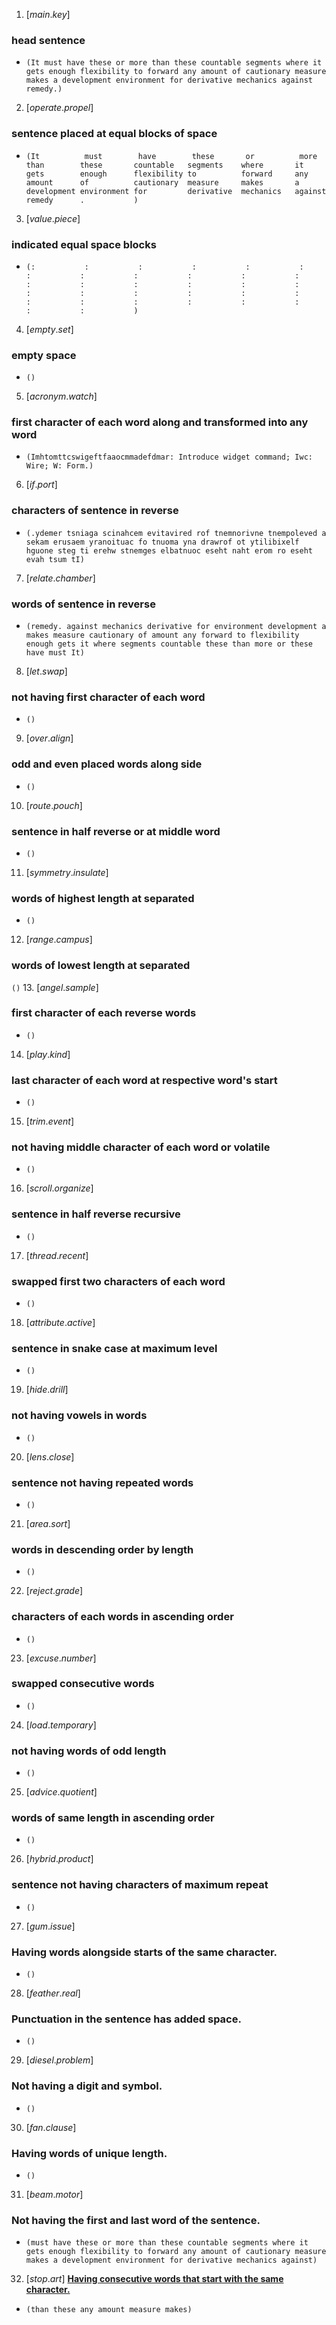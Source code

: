 1. [_main_._key_]
### head sentence
+ `(It must have these or more than these countable segments where it gets enough flexibility to forward any amount of cautionary measure makes a development environment for derivative mechanics against remedy.)`
2. [_operate_._propel_]
### sentence placed at equal blocks of space
+ `(It          must        have        these       or          more        than        these       countable   segments    where       it          gets        enough      flexibility to          forward     any         amount      of          cautionary  measure     makes       a           development environment for         derivative  mechanics   against     remedy      .           )`
3. [_value_._piece_]
### indicated equal space blocks
+ `(:           :           :           :           :           :           :           :           :           :           :           :           :           :           :           :           :           :           :           :           :           :           :           :           :           :           :           :           :           :           :           :           )`
4. [_empty_._set_]
### empty space
+ `()`
5. [_acronym_._watch_]
### first character of each word along and transformed into any word
+ `(Imhtomttcswigeftfaaocmmadefdmar: Introduce widget command; Iwc: Wire; W: Form.)`
6. [_if_._port_]
### characters of sentence in reverse
+ `(.ydemer tsniaga scinahcem evitavired rof tnemnorivne tnempoleved a sekam erusaem yranoituac fo tnuoma yna drawrof ot ytilibixelf hguone steg ti erehw stnemges elbatnuoc eseht naht erom ro eseht evah tsum tI)`
7. [_relate_._chamber_]
### words of sentence in reverse
+ `(remedy. against mechanics derivative for environment development a makes measure cautionary of amount any forward to flexibility enough gets it where segments countable these than more or these have must It)`
8. [_let_._swap_]
### not having first character of each word
+ `()`
9. [_over_._align_]
### odd and even placed words along side
+ `()`
10. [_route_._pouch_]
### sentence in half reverse or at middle word
+ `()`
11. [_symmetry_._insulate_]
### words of highest length at separated
+ `()`
12. [_range_._campus_]
### words of lowest length at separated
`()`
13. [_angel_._sample_]
### first character of each reverse words
+ `()`
14. [_play_._kind_]
### last character of each word at respective word's start
+ `()`
15. [_trim_._event_]
### not having middle character of each word or volatile
+ `()`
16. [_scroll_._organize_]
### sentence in half reverse recursive
+ `()`
17. [_thread_._recent_]
### swapped first two characters of each word
+ `()`
18. [_attribute_._active_]
### sentence in snake case at maximum level
+ `()`
19. [_hide_._drill_]
### not having vowels in words
+ `()`
20. [_lens_._close_]
### sentence not having repeated words
+ `()`
21. [_area_._sort_]
### words in descending order by length
+ `()`
22. [_reject_._grade_]
### characters of each words in ascending order
+ `()`
23. [_excuse_._number_]
### swapped consecutive words
+ `()`
24. [_load_._temporary_]
### not having words of odd length
+ `()`
25. [_advice_._quotient_]
### words of same length in ascending order
+ `()`
26. [_hybrid_._product_]
### sentence not having characters of maximum repeat
+ `()`
27. [_gum_._issue_]
### Having words alongside starts of the same character.
+ `()`
28. [_feather_._real_]
### Punctuation in the sentence has added space.
+ `()`
29. [_diesel_._problem_]
### Not having a digit and symbol.
+ `()`
30. [_fan_._clause_]
### Having words of unique length.
+ `()`
31. [_beam_._motor_]
### Not having the first and last word of the sentence.
+ `(must have these or more than these countable segments where it gets enough flexibility to forward any amount of cautionary measure makes a development environment for derivative mechanics against)`
32. [_stop_._art_] __<ins>Having consecutive words that start with the same character.</ins>__
+ `(than these any amount measure makes)`